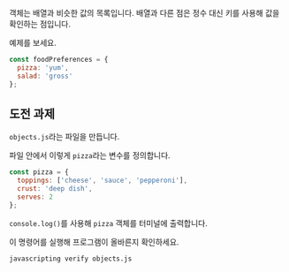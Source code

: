 객체는 배열과 비슷한 값의 목록입니다. 배열과 다른 점은 정수 대신 키를 사용해 값을 확인하는 점입니다.

예제를 보세요.

```js
const foodPreferences = {
  pizza: 'yum',
  salad: 'gross'
};
```

## 도전 과제

`objects.js`라는 파일을 만듭니다.

파일 안에서 이렇게 `pizza`라는 변수를 정의합니다.

```js
const pizza = {
  toppings: ['cheese', 'sauce', 'pepperoni'],
  crust: 'deep dish',
  serves: 2
};
```

`console.log()`를 사용해 `pizza` 객체를 터미널에 출력합니다.

이 명령어를 실행해 프로그램이 올바른지 확인하세요.

```bash
javascripting verify objects.js
```
